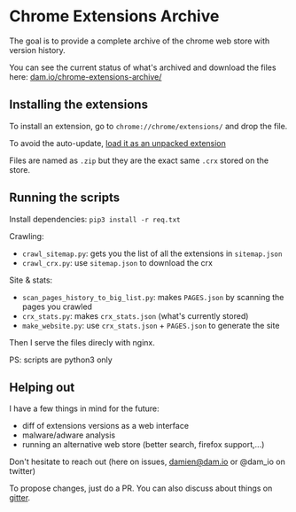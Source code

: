 
# Chrome Extensions Archive

The goal is to provide a complete archive of the chrome web store with version
history.

You can see the current status of what's archived and download the files here:
[dam.io/chrome-extensions-archive/](http://dam.io/chrome-extensions-archive/)

## Installing the extensions

To install an extension, go to `chrome://chrome/extensions/` and drop the file.

To avoid the auto-update, [load it as an unpacked extension](http://stackoverflow.com/a/24577660/1075195)

Files are named as `.zip` but they are the exact same `.crx` stored on the store.

## Running the scripts

Install dependencies: `pip3 install -r req.txt` 

Crawling:

- `crawl_sitemap.py`: gets you the list of all the extensions in `sitemap.json`
- `crawl_crx.py`: use `sitemap.json` to download the crx

Site & stats:

- `scan_pages_history_to_big_list.py`: makes `PAGES.json` by scanning the pages
you crawled
- `crx_stats.py`: makes `crx_stats.json` (what's currently stored)
- `make_website.py`: use `crx_stats.json` + `PAGES.json` to generate the site

Then I serve the files direcly with nginx.

PS: scripts are python3 only

## Helping out

I have a few things in mind for the future:

- diff of extensions versions as a web interface
- malware/adware analysis
- running an alternative web store (better search, firefox support,...)

Don't hesitate to reach out (here on issues, damien@dam.io or @dam_io on twitter)

To propose changes, just do a PR. You can also discuss about things on [gitter](https://gitter.im/mdamien/chrome-extensions-archive).
